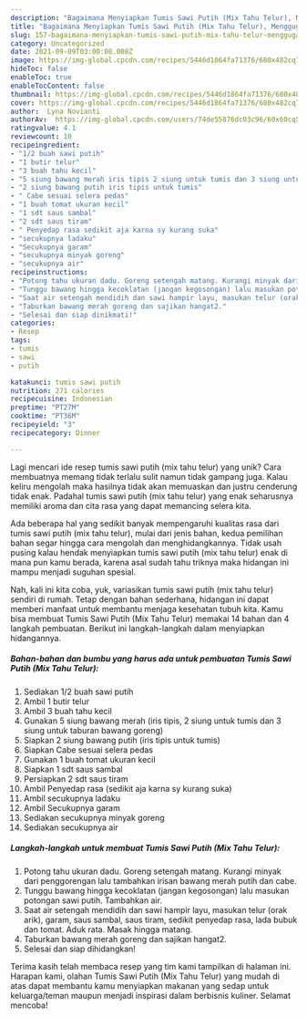 ```yaml
---
description: "Bagaimana Menyiapkan Tumis Sawi Putih (Mix Tahu Telur), Menggugah Selera"
title: "Bagaimana Menyiapkan Tumis Sawi Putih (Mix Tahu Telur), Menggugah Selera"
slug: 157-bagaimana-menyiapkan-tumis-sawi-putih-mix-tahu-telur-menggugah-selera
category: Uncategorized
date: 2021-09-09T03:00:08.008Z
image: https://img-global.cpcdn.com/recipes/5446d1864fa71376/680x482cq70/tumis-sawi-putih-mix-tahu-telur-foto-resep-utama.jpg
hideToc: false
enableToc: true
enableTocContent: false
thumbnail: https://img-global.cpcdn.com/recipes/5446d1864fa71376/680x482cq70/tumis-sawi-putih-mix-tahu-telur-foto-resep-utama.jpg
cover: https://img-global.cpcdn.com/recipes/5446d1864fa71376/680x482cq70/tumis-sawi-putih-mix-tahu-telur-foto-resep-utama.jpg
author:  Lyna Novianti
authorAv:  https://img-global.cpcdn.com/users/74de55876dc03c96/60x60cq50/avatar.jpg
ratingvalue: 4.1
reviewcount: 10
recipeingredient:
- "1/2 buah sawi putih"
- "1 butir telur"
- "3 buah tahu kecil"
- "5 siung bawang merah iris tipis 2 siung untuk tumis dan 3 siung untuk taburan bawang goreng"
- "2 siung bawang putih iris tipis untuk tumis"
- " Cabe sesuai selera pedas"
- "1 buah tomat ukuran kecil"
- "1 sdt saus sambal"
- "2 sdt saus tiram"
- " Penyedap rasa sedikit aja karna sy kurang suka"
- "secukupnya ladaku"
- "Secukupnya garam"
- "secukupnya minyak goreng"
- "secukupnya air"
recipeinstructions:
- "Potong tahu ukuran dadu. Goreng setengah matang. Kurangi minyak dari penggorengan lalu tambahkan irisan bawang merah putih dan cabe."
- "Tunggu bawang hingga kecoklatan (jangan kegosongan) lalu masukan potongan sawi putih. Tambahkan air."
- "Saat air setengah mendidih dan sawi hampir layu, masukan telur (orak arik), garam, saus sambal, saus tiram, sedikit penyedap rasa, lada bubuk dan tomat. Aduk rata. Masak hingga matang."
- "Taburkan bawang merah goreng dan sajikan hangat2."
- "Selesai dan siap dinikmati!"
categories:
- Resep
tags:
- tumis
- sawi
- putih

katakunci: tumis sawi putih 
nutrition: 271 calories
recipecuisine: Indonesian
preptime: "PT27M"
cooktime: "PT36M"
recipeyield: "3"
recipecategory: Dinner

---
```



Lagi mencari ide resep tumis sawi putih (mix tahu telur) yang unik? Cara membuatnya memang tidak terlalu sulit namun tidak gampang juga. Kalau keliru mengolah maka hasilnya tidak akan memuaskan dan justru cenderung tidak enak. Padahal tumis sawi putih (mix tahu telur) yang enak seharusnya memiliki aroma dan cita rasa yang dapat memancing selera kita.




Ada beberapa hal yang sedikit banyak mempengaruhi kualitas rasa dari tumis sawi putih (mix tahu telur), mulai dari jenis bahan, kedua pemilihan bahan segar hingga cara mengolah dan menghidangkannya. Tidak usah pusing kalau hendak menyiapkan tumis sawi putih (mix tahu telur) enak di mana pun kamu berada, karena asal sudah tahu triknya maka hidangan ini mampu menjadi suguhan spesial.


Nah, kali ini kita coba, yuk, variasikan tumis sawi putih (mix tahu telur) sendiri di rumah. Tetap dengan bahan sederhana, hidangan ini dapat memberi manfaat untuk membantu menjaga kesehatan tubuh kita. Kamu bisa membuat Tumis Sawi Putih (Mix Tahu Telur) memakai 14 bahan dan 4 langkah pembuatan. Berikut ini langkah-langkah dalam menyiapkan hidangannya.

<!--inarticleads1-->

##### Bahan-bahan dan bumbu yang harus ada untuk pembuatan Tumis Sawi Putih (Mix Tahu Telur):

1. Sediakan 1/2 buah sawi putih
1. Ambil 1 butir telur
1. Ambil 3 buah tahu kecil
1. Gunakan 5 siung bawang merah (iris tipis, 2 siung untuk tumis dan 3 siung untuk taburan bawang goreng)
1. Siapkan 2 siung bawang putih (iris tipis untuk tumis)
1. Siapkan  Cabe sesuai selera pedas
1. Gunakan 1 buah tomat ukuran kecil
1. Siapkan 1 sdt saus sambal
1. Persiapkan 2 sdt saus tiram
1. Ambil  Penyedap rasa (sedikit aja karna sy kurang suka)
1. Ambil secukupnya ladaku
1. Ambil Secukupnya garam
1. Sediakan secukupnya minyak goreng
1. Sediakan secukupnya air




<!--inarticleads2-->

##### Langkah-langkah untuk membuat Tumis Sawi Putih (Mix Tahu Telur):

1. Potong tahu ukuran dadu. Goreng setengah matang. Kurangi minyak dari penggorengan lalu tambahkan irisan bawang merah putih dan cabe.
1. Tunggu bawang hingga kecoklatan (jangan kegosongan) lalu masukan potongan sawi putih. Tambahkan air.
1. Saat air setengah mendidih dan sawi hampir layu, masukan telur (orak arik), garam, saus sambal, saus tiram, sedikit penyedap rasa, lada bubuk dan tomat. Aduk rata. Masak hingga matang.
1. Taburkan bawang merah goreng dan sajikan hangat2.
1. Selesai dan siap dihidangkan!



Terima kasih telah membaca resep yang tim kami tampilkan di halaman ini. Harapan kami, olahan Tumis Sawi Putih (Mix Tahu Telur) yang mudah di atas dapat membantu kamu menyiapkan makanan yang sedap untuk keluarga/teman maupun menjadi inspirasi dalam berbisnis kuliner. Selamat mencoba!
